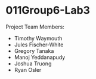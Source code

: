 # 011Group6-Lab3
Project Team Members: 
* Timothy Waymouth
* Jules Fischer-White
* Gregory Tanaka
* Manoj Yeddanapudy
* Joshua Truong
* Ryan Osler
